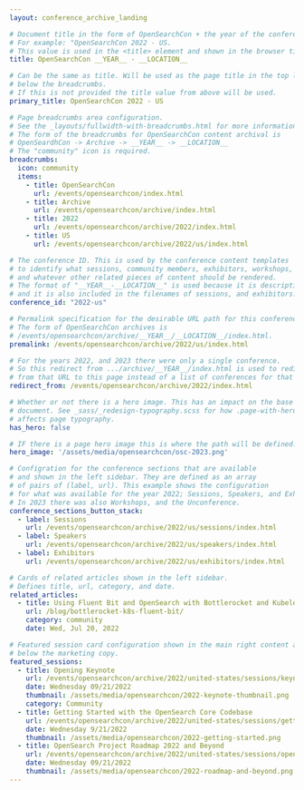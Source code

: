 ```yaml
---
layout: conference_archive_landing

# Document title in the form of OpenSearchCon + the year of the conference + the location
# For example: "OpenSearchCon 2022 - US.
# This value is used in the <title> element and shown in the browser title bar.
title: OpenSearchCon __YEAR__ - __LOCATION__

# Can be the same as title. Will be used as the page title in the top level <h1> element
# below the breadcrumbs.
# If this is not provided the title value from above will be used.
primary_title: OpenSearchCon 2022 - US

# Page breadcrumbs area configuration.
# See the _layouts/fullwidth-with-breadcrumbs.html for more information on how this is used.
# The form of the breadcrumbs for OpenSearchCon content archival is 
# OpenSeardhCon -> Archive -> __YEAR__ -> __LOCATION__
# The "community" icon is required.
breadcrumbs:
  icon: community
  items:
    - title: OpenSearchCon
      url: /events/opensearchcon/index.html
    - title: Archive
      url: /events/opensearchcon/archive/index.html
    - title: 2022
      url: /events/opensearchcon/archive/2022/index.html
    - title: US
      url: /events/opensearchcon/archive/2022/us/index.html

# The conference ID. This is used by the conference content templates
# to identify what sessions, community members, exhibitors, workshops,
# and whatever other related pieces of content should be rendered.
# The format of "__YEAR__-__LOCATION__" is used because it is descriptive,
# and it is also included in the filenames of sessions, and exhibitors.
conference_id: "2022-us"

# Permalink specification for the desirable URL path for this conference archival landing page.
# The form of OpenSearchCon archives is
# /events/opensearchcon/archive/__YEAR__/__LOCATION__/index.html.
premalink: /events/opensearchcon/archive/2022/us/index.html

# For the years 2022, and 2023 there were only a single conference.
# So this redirect from .../archive/__YEAR__/index.html is used to redirect
# from that URL to this page instead of a list of conferences for that year.
redirect_from: /events/opensearchcon/archive/2022/index.html

# Whether or not there is a hero image. This has an impact on the base CSS class of the
# document. See _sass/_redesign-typography.scss for how .page-with-hero, and .page-without-hero
# affects page typography.
has_hero: false

# IF there is a page hero image this is where the path will be defined.
hero_image: '/assets/media/opensearchcon/osc-2023.png'

# Configration for the conference sections that are available
# and shown in the left sidebar. They are defined as an array
# of pairs of (label, url). This example shows the configuration
# for what was available for the year 2022; Sessions, Speakers, and Exhibitors.
# In 2023 there was also Workshops, and the Unconference.
conference_sections_button_stack:
  - label: Sessions
    url: /events/opensearchcon/archive/2022/us/sessions/index.html
  - label: Speakers
    url: /events/opensearchcon/archive/2022/us/speakers/index.html
  - label: Exhibitors
    url: /events/opensearchcon/archive/2022/us/exhibitors/index.html

# Cards of related articles shown in the left sidebar.
# Defines title, url, category, and date.
related_articles:
  - title: Using Fluent Bit and OpenSearch with Bottlerocket and Kubelet logs
    url: /blog/bottlerocket-k8s-fluent-bit/
    category: community
    date: Wed, Jul 20, 2022

# Featured session card configuration shown in the main right content area
# below the marketing copy.
featured_sessions:
  - title: Opening Keynote
    url: /events/opensearchcon/archive/2022/united-states/sessions/keynote.html
    date: Wednesday 09/21/2022
    thumbnail: /assets/media/opensearchcon/2022-keynote-thumbnail.png
    category: Community
  - title: Getting Started with the OpenSearch Core Codebase
    url: /events/opensearchcon/archive/2022/united-states/sessions/getting-started-with-opensearch-core-codebase.html
    date: Wednesday 9/21/2022
    thumbnail: /assets/media/opensearchcon/2022-getting-started.png
  - title: OpenSearch Project Roadmap 2022 and Beyond
    url: /events/opensearchcon/archive/2022/united-states/sessions/opensearch-project-roadmap-2022-and-beyond.html
    date: Wednesday 09/21/2022
    thumbnail: /assets/media/opensearchcon/2022-roadmap-and-beyond.png
---
```

